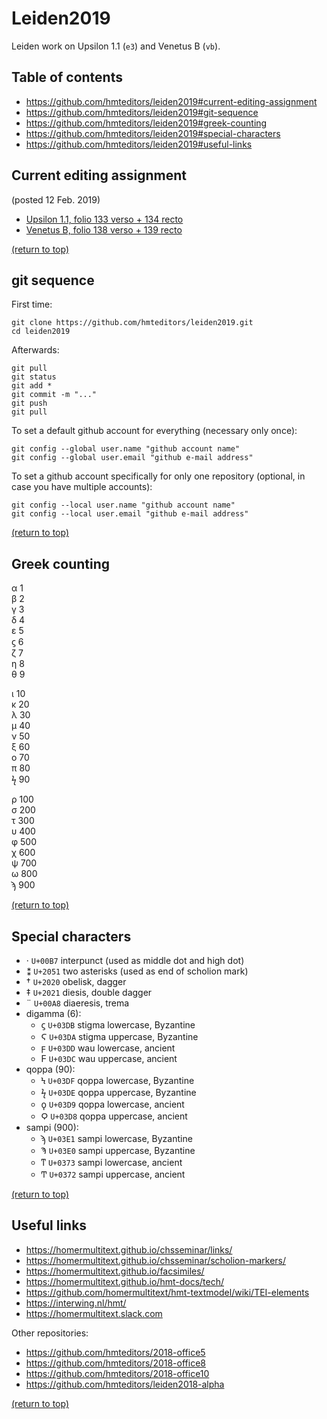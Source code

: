 # Leiden2019

Leiden work on Upsilon 1.1 (`e3`) and Venetus B (`vb`).

## Table of contents
* https://github.com/hmteditors/leiden2019#current-editing-assignment
* https://github.com/hmteditors/leiden2019#git-sequence
* https://github.com/hmteditors/leiden2019#greek-counting
* https://github.com/hmteditors/leiden2019#special-characters
* https://github.com/hmteditors/leiden2019#useful-links

## Current editing assignment

(posted 12 Feb. 2019)

- [Upsilon 1.1, folio 133 verso + 134 recto](http://www.homermultitext.org/ict2/?urn=urn:cite2:hmt:e3bifolio.v1:E3_133v_134r)
- [Venetus B, folio 138 verso + 139 recto](http://www.homermultitext.org/ict2/?urn=urn:cite2:hmt:vbbifolio.v1:vb_138v_139r)

[(return to top)](https://github.com/hmteditors/leiden2019#leiden2019)

## git sequence
First time:
```
git clone https://github.com/hmteditors/leiden2019.git
cd leiden2019
```

Afterwards:
```
git pull
git status
git add *
git commit -m "..."
git push
git pull
```

To set a default github account for everything (necessary only once):
```
git config --global user.name "github account name"
git config --global user.email "github e-mail address"
```

To set a github account specifically for only one repository (optional, in case you have multiple accounts):
```
git config --local user.name "github account name"
git config --local user.email "github e-mail address"
```

[(return to top)](https://github.com/hmteditors/leiden2019#leiden2019)

## Greek counting
α 1 \
β 2 \
γ 3 \
δ 4 \
ε 5 \
ϛ 6 \
ζ 7 \
η 8 \
θ 9

ι 10 \
κ 20 \
λ 30 \
μ 40 \
ν 50 \
ξ 60 \
ο 70 \
π 80 \
ϟ 90

ρ 100 \
σ 200 \
τ 300 \
υ 400 \
φ 500 \
χ 600 \
ψ 700 \
ω 800 \
ϡ 900

[(return to top)](https://github.com/hmteditors/leiden2019#leiden2019)

## Special characters
* · `U+00B7` interpunct (used as middle dot and high dot)
* ⁑ `U+2051` two asterisks (used as end of scholion mark)
* † `U+2020` obelisk, dagger
* ‡ `U+2021` diesis, double dagger
* ¨ `U+00A8` diaeresis, trema
* digamma (6):
  * ϛ `U+03DB` stigma lowercase, Byzantine
  * Ϛ `U+03DA` stigma uppercase, Byzantine
  * ϝ `U+03DD` wau lowercase, ancient
  * Ϝ `U+03DC` wau uppercase, ancient
* qoppa (90):
  * Ϟ `U+03DF` qoppa lowercase, Byzantine
  * ϟ `U+03DE` qoppa uppercase, Byzantine
  * ϙ `U+03D9` qoppa lowercase, ancient
  * Ϙ `U+03D8` qoppa uppercase, ancient
* sampi (900):
  * ϡ `U+03E1` sampi lowercase, Byzantine
  * Ϡ `U+03E0` sampi uppercase, Byzantine
  * ͳ `U+0373` sampi lowercase, ancient
  * Ͳ `U+0372` sampi uppercase, ancient

[(return to top)](https://github.com/hmteditors/leiden2019#leiden2019)

## Useful links 
* https://homermultitext.github.io/chsseminar/links/
* https://homermultitext.github.io/chsseminar/scholion-markers/
* https://homermultitext.github.io/facsimiles/
* https://homermultitext.github.io/hmt-docs/tech/
* https://github.com/homermultitext/hmt-textmodel/wiki/TEI-elements
* https://interwing.nl/hmt/
* https://homermultitext.slack.com

Other repositories:
* https://github.com/hmteditors/2018-office5
* https://github.com/hmteditors/2018-office8
* https://github.com/hmteditors/2018-office10
* https://github.com/hmteditors/leiden2018-alpha

[(return to top)](https://github.com/hmteditors/leiden2019#leiden2019)

